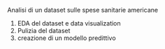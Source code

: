 Analisi di un dataset sulle spese sanitarie americane

1. EDA del dataset e data visualization
2. Pulizia del dataset
3. creazione di un modello predittivo

   
